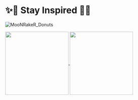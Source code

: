 #                                           ✨🌙 Stay Inspired 🌙✨ 
![MooNRakeR_Donuts](https://github.com/moonraker22/my-three-js-journey/blob/main/47-3d-text-with-r3f/public/MoonRaker-960.png?raw=true)
<br />

<!--![MooNRakeR's GitHub stats](https://github-readme-stats.vercel.app/api?username=moonraker22&show_icons=true&theme=merko&bg_color=00000000&rank_icon=github)
<br />


[![MooNRakeR's wakatime stats](https://github-readme-stats.vercel.app/api/wakatime?username=645f4173-a092-46a2-bb30-72fc714721a9&theme=merko&bg_color=00000000)](https://github.com/anuraghazra/github-readme-stats)
<br />
<a href="https://github.com/moonraker22" >
  <img height=235 align="center" src="https://github-readme-stats.vercel.app/api/wakatime?username=645f4173-a092-46a2-bb30-72fc714721a9&theme=merko&bg_color=00000000" />
</a>
[![Top Langs](https://github-readme-stats.vercel.app/api/top-langs/?username=moonraker22&layout=donut-vertical&theme=merko&bg_color=00000000)](https://github.com/anuraghazra/github-readme-stats)
<br />-->
<a href="https://github.com/anuraghazra/github-readme-stats" >
  <img height=200 align="center" src="https://github-readme-stats.vercel.app/api?username=moonraker22&show_icons=true&theme=merko&bg_color=00000000&rank_icon=github"  />
</a>
<a href="https://github.com/anuraghazra/convoychat">
  <img height=200 align="center" src="https://github-readme-stats.vercel.app/api/top-langs?username=moonraker22&layout=compact&langs_count=10&card_width=320&theme=merko&bg_color=00000000" />
</a>
<br />

<!-- <a href="https://github.com/moonraker22" >
  <img width=700 align="center" src="https://github-readme-stats.vercel.app/api/wakatime?username=moonraker22&theme=merko&bg_color=00000000" />
</a>-->

<!-- [![MooNRakeR's github stats](https://github-readme-stats.vercel.app/api?username=moonraker22)](https://github.com/moonraker22) -->

<!--
**moonraker22/moonraker22** is a ✨ _special_ ✨ repository because its `README.md` (this file) appears on your GitHub profile.

Here are some ideas to get you started:

- 🔭 I’m currently working on ...👋
- 🌱 I’m currently learning ...
- 👯 I’m looking to collaborate on ...
- 🤔 I’m looking for help with ...
- 💬 Ask me about ...
- 📫 How to reach me: ...
- 😄 Pronouns: ...
- ⚡ Fun fact: ...
-->
